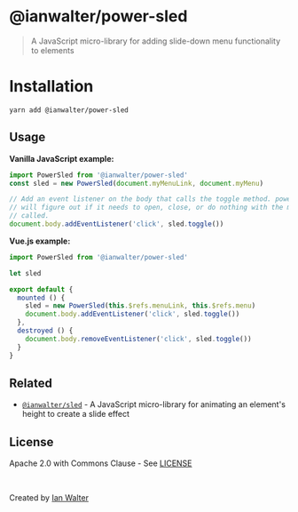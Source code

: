 # @ianwalter/power-sled
> A JavaScript micro-library for adding slide-down menu functionality to
> elements

# Installation

```console
yarn add @ianwalter/power-sled
```

## Usage

**Vanilla JavaScript example:**

```js
import PowerSled from '@ianwalter/power-sled'
const sled = new PowerSled(document.myMenuLink, document.myMenu)

// Add an event listener on the body that calls the toggle method. power-sled
// will figure out if it needs to open, close, or do nothing with the menu when
// called.
document.body.addEventListener('click', sled.toggle())
```

**Vue.js example:**

```js
import PowerSled from '@ianwalter/power-sled'

let sled

export default {
  mounted () {
    sled = new PowerSled(this.$refs.menuLink, this.$refs.menu)
    document.body.addEventListener('click', sled.toggle())
  },
  destroyed () {
    document.body.removeEventListener('click', sled.toggle())
  }
}
```

## Related

* [`@ianwalter/sled`][sledUrl] - A JavaScript micro-library for animating an
  element's height to create a slide effect

## License

Apache 2.0 with Commons Clause - See [LICENSE][licenseUrl]

&nbsp;

Created by [Ian Walter](https://iankwalter.com)

[sledUrl]: https://github.com/ianwalter/sled
[licenseUrl]: https://github.com/ianwalter/power-sled/blob/master/LICENSE

